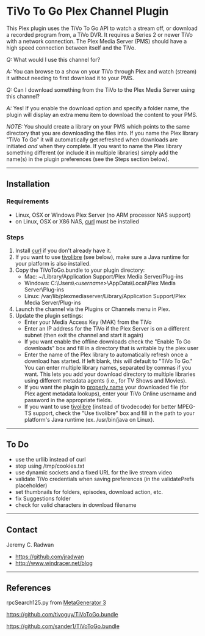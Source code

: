 # TiVo To Go Plex Channel Plugin

This Plex plugin uses the TiVo To Go API to watch a stream off, or download a recorded program from, a TiVo DVR. It requires a Series 2 or newer TiVo with a network connection. The Plex Media Server (PMS) should have a high speed connection between itself and the TiVo.

_Q:_ What would I use this channel for?

_A:_ You can browse to a show on your TiVo through Plex and watch (stream) it without needing to first download it to your PMS.

_Q:_ Can I download something from the TiVo to the Plex Media Server using this channel?

_A:_ Yes! If you enable the download option and specify a folder name, the plugin will display an extra menu item to download the content to your PMS.

   _NOTE:_ You should create a library on your PMS which points to the same directory that you are downloading the files into. If you name the Plex library "TiVo To Go" it will automatically get refreshed when downloads are initiated _and_ when they complete. If
   you want to name the Plex library something different (or include it in multiple libraries) simply add the name(s) in the plugin preferences (see the Steps section below).

- - -
## Installation

### Requirements

- Linux, OSX or Windows Plex Server (no ARM processor NAS support)
- on Linux, OSX or X86 NAS, [curl](https://curl.haxx.se/) must be installed

### Steps

1.  Install [curl](https://curl.haxx.se/) if you don't already have it. 
2.  If you want to use [tivolibre](https://github.com/fflewddur/tivolibre) (see below), make sure a Java runtime for your platform is also installed.
3.  Copy the TiVoToGo.bundle to your plugin directory:
    * Mac: ~/Library/Application Support/Plex Media Server/Plug-ins
    * Windows: C:\Users\\_&lt;username&gt;_\AppData\Local\Plex Media Server\Plug-ins
    * Linux: /var/lib/plexmediaserver/Library/Application Support/Plex Media Server/Plug-ins
4.  Launch the channel via the Plugins or Channels menu in Plex.
5.  Update the plugin settings:
    * Enter your Media Access Key (MAK) from the TiVo
    * Enter an IP address for the TiVo if the Plex Server is on a different subnet (then exit the channel and start it again)
    * If you want enable the offline downloads check the "Enable To Go downloads" box and fill in a directory that is writable by the plex user
    * Enter the name of the Plex library to automatically refresh once a download has started. If left blank, this will default to "TiVo To Go." You can enter multiple library names, separated by commas if you want. This lets you add your download directory to multiple libraries using different metadata agents (i.e., for TV Shows and Movies).
    * If you want the plugin to [properly name](https://support.plex.tv/articles/200220687-naming-series-season-based-tv-shows/) your downloaded file (for Plex agent metadata lookups), enter your TiVo Online username and password in the appropriate fields. 
    * If you want to use [tivolibre](https://github.com/fflewddur/tivolibre) (instead of tivodecode) for better MPEG-TS support, check the "Use tivolibre" box and fill in the path to your platform's Java runtime (ex. /usr/bin/java on Linux).

- - -
## To Do

- use the urllib instead of curl
- stop using /tmp/cookies.txt
- use dynamic sockets and a fixed URL for the live stream video
- validate TiVo credentials when saving preferences (in the validatePrefs placeholder)
- set thumbnails for folders, episodes, download action, etc.
- fix Suggestions folder
- check for valid characters in download filename

- - -
## Contact

Jeremy C. Radwan

- https://github.com/jradwan
- http://www.windracer.net/blog

- - -
## References

rpcSearch125.py from [MetaGenerator 3](https://pytivo.sourceforge.io/forum/metagenerator-version-3-t1786.html)

https://github.com/tivoguy/TiVoToGo.bundle

https://github.com/sander1/TiVoToGo.bundle
